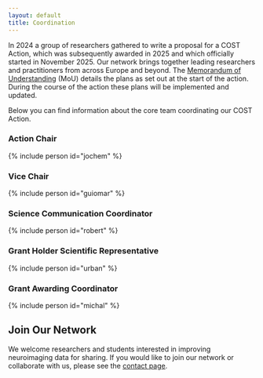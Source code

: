 ```yaml
---
layout: default
title: Coordination
---
```


In 2024 a group of researchers gathered to write a proposal for a COST Action, which was subsequently awarded in 2025 and which officially started in November 2025. Our network brings together leading researchers and practitioners from across Europe and beyond. The [Memorandum of Understanding](https://e-services.cost.eu/files/domain_files/CA/Action_CA24161/mou/CA24161-e.pdf) (MoU) details the plans as set out at the start of the action. During the course of the action these plans will be implemented and updated.  

Below you can find information about the core team coordinating our COST Action.

<div class="narrow-grid">
  <div class="narrow-card">
    <h3>Action Chair</h3>
    {% include person id="jochem" %}
  </div>

  <div class="narrow-card">
    <h3>Vice Chair</h3>
    {% include person id="guiomar" %}
  </div>

  <div class="narrow-card">
    <h3>Science Communication Coordinator</h3>
    {% include person id="robert" %}
  </div>

  <div class="narrow-card">
    <h3>Grant Holder Scientific Representative</h3>
    {% include person id="urban" %}
  </div>

  <div class="narrow-card">
    <h3>Grant Awarding Coordinator</h3>
    {% include person id="michal" %}
  </div>
</div>

## Join Our Network

We welcome researchers and students interested in improving neuroimaging data for sharing. If you would like to join our network or collaborate with us, please see the [contact page](/contact).
